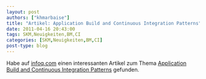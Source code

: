 ```yaml
---
layout: post
authors: ["khmarbaise"]
title: "Artikel: Application Build and Continuous Integration Patterns"
date: 2011-04-16 20:43:00
tags: SKM,Neuigkeiten,BM,CI
categories: [SKM,Neuigkeiten,BM,CI]
post-type: blog
---
```

Habe auf <a href="http://www.infoq.com">infoq.com</a> einen interessanten Artikel zum Thema <a href="http://www.infoq.com/news/2011/04/build-ci-patterns">Application Build and Continuous Integration Patterns</a> gefunden.
